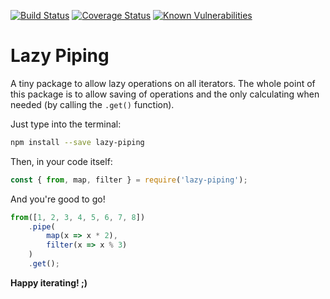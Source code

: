[![Build Status](https://travis-ci.org/5c077m4n/iterable-ops.svg?branch=master)](https://travis-ci.org/5c077m4n/iterable-ops)
[![Coverage Status](https://coveralls.io/repos/github/5c077m4n/iterable-ops/badge.svg?branch=master)](https://coveralls.io/github/5c077m4n/iterable-ops?branch=master)
[![Known Vulnerabilities](https://snyk.io/test/github/5c077m4n/iterable-ops/badge.svg?targetFile=package.json)](https://snyk.io/test/github/5c077m4n/iterable-ops?targetFile=package.json)

# Lazy Piping

A tiny package to allow lazy operations on all iterators. The whole point of this package is to allow saving of operations and the only calculating when needed (by calling the `.get()` function).

Just type into the terminal:

```bash
npm install --save lazy-piping
```

Then, in your code itself:

```javascript
const { from, map, filter } = require('lazy-piping');
```

And you're good to go!

```javascript
from([1, 2, 3, 4, 5, 6, 7, 8])
    .pipe(
        map(x => x * 2),
        filter(x => x % 3)
    )
    .get();
```

**Happy iterating! ;)**
